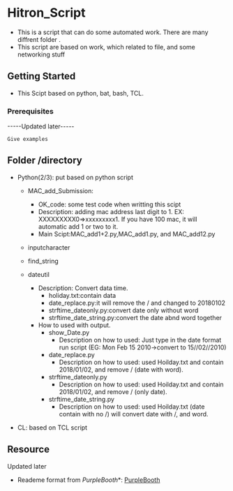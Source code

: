 # Hitron_Script

* This is a script that can do some automated work. There are many diffrent folder . 
* This script are based on work, which related to file, and some networking stuff

## Getting Started

* This Scipt based on python, bat, bash, TCL. 

### Prerequisites
-----Updated later-----


```
Give examples
```
## Folder /directory
* Python(2/3): put based on python script 
  * MAC_add_Submission:
     * OK_code: some test code when writting this scipt
    * Description: adding mac address last digit to 1. EX: XXXXXXXXX0=>xxxxxxxxx1. If you have 100 mac, it will automatic add 1 or two to it.
    * Main Scipt:MAC_add1+2.py,MAC_add1.py, and MAC_add12.py
    
  * inputcharacter
  * find_string
  * dateutil
  
    * Description: Convert data time.
      * holiday.txt:contain data 
      * date_replace.py:it will remove the / and changed to 20180102
      * strftime_dateonly.py:convert date only without word 
      * strftime_date_string.py:convert the date abnd word together
     * How to used with output.
       * show_Date.py
          * Description on how to used: Just type in the date format run script (EG: Mon Feb 15 2010->convert to 15//02//2010)
       * date_replace.py
          * Description on how to used: used Hoilday.txt and contain 2018/01/02, and remove / (date with word).
       * strftime_dateonly.py
          * Description on how to used: used Hoilday.txt and contain 2018/01/02, and remove / (only date).
       * strftime_date_string.py
          * Description on how to used: used Hoilday.txt (date contain with no /) will convert date with /, and word.     
         
     

* CL: based on TCL script



## Resource

Updated later
* Reademe format from *PurpleBooth**: [PurpleBooth](https://gist.github.com/PurpleBooth/109311bb0361f32d87a2#file-readme-template-md)
